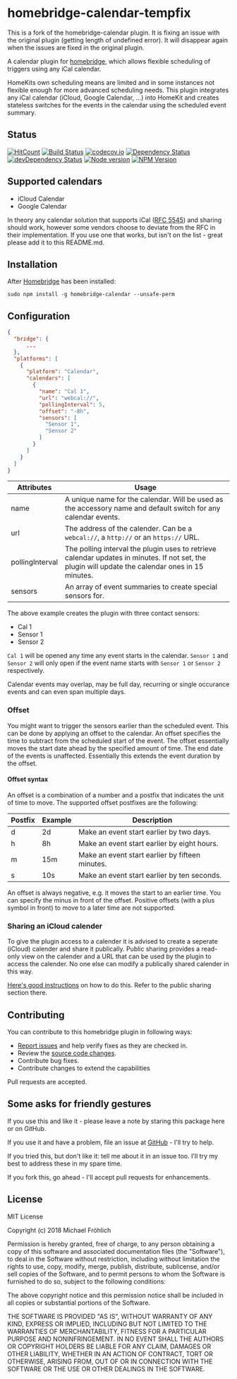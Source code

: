 # homebridge-calendar-tempfix

This is a fork of the homebridge-calendar plugin. It is fixing an issue with the original plugin (getting length of undefined error). It will disappear again when the issues are fixed in the original plugin.

A calendar plugin for [homebridge](https://github.com/nfarina/homebridge), which allows flexible scheduling of triggers using any iCal calendar.

HomeKits own scheduling means are limited and in some instances not flexible enough for more advanced scheduling needs. This plugin integrates any iCal calendar (iCloud, Google Calendar, ...) into HomeKit and creates stateless switches for the events in the calendar using the scheduled event summary.

## Status

[![HitCount](http://hits.dwyl.io/grover/homebridge-calendar.svg)](https://github.com/grover/homebridge-calendar)
[![Build Status](https://travis-ci.org/grover/homebridge-calendar.png?branch=master)](https://travis-ci.org/grover/homebridge-calendar)
[![codecov.io](https://img.shields.io/codecov/c/github/grover/homebridge-calendar/master.svg?style=flat-square)](http://codecov.io/github/grover/homebridge-calendar?branch=master)
[![Dependency Status](https://img.shields.io/david/grover/homebridge-calendar.svg?style=flat-square)](https://david-dm.org/grover/homebridge-calendar)
[![devDependency Status](https://img.shields.io/david/dev/grover/homebridge-calendar.svg?style=flat-square)](https://david-dm.org/grover/homebridge-calendar#info=devDependencies)
[![Node version](https://img.shields.io/node/v/homebridge-calendar.svg?style=flat)](http://nodejs.org/download/)
[![NPM Version](https://badge.fury.io/js/homebridge-calendar.svg?style=flat)](https://npmjs.org/package/homebridge-calendar)

## Supported calendars

- iCloud Calendar
- Google Calendar

In theory any calendar solution that supports iCal ([RFC 5545](https://tools.ietf.org/html/rfc5545)) and sharing should work, however some vendors choose to deviate from the RFC in their implementation. If you use one that works, but isn't on the list - great please add it to this README.md.

## Installation

After [Homebridge](https://github.com/nfarina/homebridge) has been installed:

 ```sudo npm install -g homebridge-calendar --unsafe-perm```

## Configuration

```json
{
  "bridge": {
      ...
  },
  "platforms": [
    {
      "platform": "Calendar",
      "calendars": [
        {
          "name": "Cal 1",
          "url": "webcal://",
          "pollingInterval": 5,
          "offset": "-8h",
          "sensors": [
            "Sensor 1",
            "Sensor 2"
          ]
        }
      ]
    }
  ]
}
```

| Attributes | Usage |
|------------|-------|
| name | A unique name for the calendar. Will be used as the accessory name and default switch for any calendar events. |
| url | The address of the calender. Can be a `webcal://`, a `http://` or an `https://` URL. |
| pollingInterval | The polling interval the plugin uses to retrieve calendar updates in minutes. If not set, the plugin will update the calendar ones in 15 minutes. |
| sensors | An array of event summaries to create special sensors for. |

The above example creates the plugin with three contact sensors:

- Cal 1
- Sensor 1
- Sensor 2

`Cal 1` will be opened any time any event starts in the calendar. `Sensor 1` and `Sensor 2` will only open if the event name starts with `Sensor 1` or `Sensor 2` respectively.

Calendar events may overlap, may be full day, recurring or single occurance events and can even span multiple days.

### Offset

You might want to trigger the sensors earlier than the scheduled event. This can be done by applying an offset to the calendar. An offset specifies the time to subtract from the scheduled start of the event. The offset essentially moves the start date ahead by the specified amount of time. The end date of the events is unaffected. Essentially this extends the event duration by the offset.

#### Offset syntax

An offset is a combination of a number and a postfix that indicates the unit of time to move. The supported offset postfixes are the following:

| Postfix | Example | Description |
|---------|---------|-------------|
| d       | 2d      | Make an event start earlier by two days. |
| h       | 8h      | Make an event start earlier by eight hours. |
| m       | 15m     | Make an event start earlier by fifteen minutes. |
| s       | 10s     | Make an event start earlier by ten seconds. |

An offset is always negative, e.g. it moves the start to an earlier time. You can specify the minus in front of the offset. Positive offsets (with a plus symbol in front) to move to a later time are not supported.

### Sharing an iCloud calender

To give the plugin access to a calender it is advised to create a seperate (iCloud) calender and share it publically. Public sharing provides a read-only view on the calender and a URL that can be used by the plugin to access the calender. No one else can modify a publically shared calender in this way.

[Here's good instructions](http://www.idownloadblog.com/2016/02/14/how-to-share-calendars-iphone-ipad-mac-iclod/) on how to do this. Refer to the public sharing section there.

## Contributing

You can contribute to this homebridge plugin in following ways:

- [Report issues](https://github.com/grover/homebridge-calendar/issues) and help verify fixes as they are checked in.
- Review the [source code changes](https://github.com/grover/homebridge-calendar/pulls).
- Contribute bug fixes.
- Contribute changes to extend the capabilities

Pull requests are accepted.

## Some asks for friendly gestures

If you use this and like it - please leave a note by staring this package here or on GitHub.

If you use it and have a
problem, file an issue at [GitHub](https://github.com/grover/homebridge-calendar/issues) - I'll try
to help.

If you tried this, but don't like it: tell me about it in an issue too. I'll try my best
to address these in my spare time.

If you fork this, go ahead - I'll accept pull requests for enhancements.

## License

MIT License

Copyright (c) 2018 Michael Fröhlich

Permission is hereby granted, free of charge, to any person obtaining a copy
of this software and associated documentation files (the "Software"), to deal
in the Software without restriction, including without limitation the rights
to use, copy, modify, merge, publish, distribute, sublicense, and/or sell
copies of the Software, and to permit persons to whom the Software is
furnished to do so, subject to the following conditions:

The above copyright notice and this permission notice shall be included in all
copies or substantial portions of the Software.

THE SOFTWARE IS PROVIDED "AS IS", WITHOUT WARRANTY OF ANY KIND, EXPRESS OR
IMPLIED, INCLUDING BUT NOT LIMITED TO THE WARRANTIES OF MERCHANTABILITY,
FITNESS FOR A PARTICULAR PURPOSE AND NONINFRINGEMENT. IN NO EVENT SHALL THE
AUTHORS OR COPYRIGHT HOLDERS BE LIABLE FOR ANY CLAIM, DAMAGES OR OTHER
LIABILITY, WHETHER IN AN ACTION OF CONTRACT, TORT OR OTHERWISE, ARISING FROM,
OUT OF OR IN CONNECTION WITH THE SOFTWARE OR THE USE OR OTHER DEALINGS IN THE
SOFTWARE.
